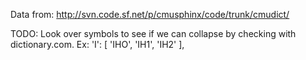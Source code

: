 Data from:
http://svn.code.sf.net/p/cmusphinx/code/trunk/cmudict/

TODO: Look over symbols to see if we can collapse by checking with dictionary.com. Ex: 'I': [ 'IHO', 'IH1', 'IH2' ],